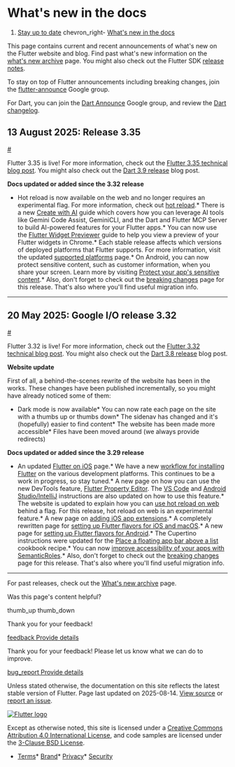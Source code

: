 What's new in the docs
======================

1. [Stay up to date](/release) chevron\_right- [What's new in the docs](/release/whats-new)

This page contains current and recent announcements of what's new on the Flutter website and blog. Find past what's new information on the [what's new archive](/release/archive-whats-new) page. You might also check out the Flutter SDK [release notes](/release/release-notes).

To stay on top of Flutter announcements including breaking changes, join the [flutter-announce](https://groups.google.com/forum/#!forum/flutter-announce) Google group.

For Dart, you can join the [Dart Announce](https://groups.google.com/a/dartlang.org/g/announce) Google group, and review the [Dart changelog](https://github.com/dart-lang/sdk/blob/main/CHANGELOG.md).

13 August 2025: Release 3.35
----------------------------

[#](#13-august-2025-release-3-35)

Flutter 3.35 is live! For more information, check out the [Flutter 3.35 technical blog post](https://blog.flutter.dev/whats-new-in-flutter-3-35-c58ef72e3766). You might also check out the [Dart 3.9 release](https://medium.com/dartlang/announcing-dart-3-9-ba49e8f38298) blog post.

**Docs updated or added since the 3.32 release**

* Hot reload is now available on the web and no longer requires an experimental flag. For more information, check out [hot reload](/tools/hot-reload).* There is a new [Create with AI](/ai/create-with-ai) guide which covers how you can leverage AI tools like Gemini Code Assist, GeminiCLI, and the Dart and Flutter MCP Server to build AI-powered features for your Flutter apps.* You can now use the [Flutter Widget Previewer](/tools/widget-previewer) guide to help you view a preview of your Flutter widgets in Chrome.* Each stable release affects which versions of deployed platforms that Flutter supports. For more information, visit the updated [supported platforms](/reference/supported-platforms) page.* On Android, you can now protect sensitive content, such as customer information, when you share your screen. Learn more by visiting [Protect your app's sensitive content](/platform-integration/android/sensitive-content).* Also, don't forget to check out the [breaking changes](/release/breaking-changes#released-in-flutter-3-35) page for this release. That's also where you'll find useful migration info.

---

20 May 2025: Google I/O release 3.32
------------------------------------

[#](#20-may-2025-google-io-release-3-32)

Flutter 3.32 is live! For more information, check out the [Flutter 3.32 technical blog post](https://medium.com/flutter/whats-new-in-flutter-3-32-40c1086bab6e). You might also check out the [Dart 3.8 release](https://medium.com/dartlang/announcing-dart-3-8-724eaaec9f47) blog post.

**Website update**

First of all, a behind-the-scenes rewrite of the website has been in the works. These changes have been published incrementally, so you might have already noticed some of them:

* Dark mode is now available* You can now rate each page on the site with a thumbs up or thumbs down* The sidenav has changed and it's (hopefully) easier to find content* The website has been made more accessible* Files have been moved around (we always provide redirects)

**Docs updated or added since the 3.29 release**

* An updated [Flutter on iOS](https://flutter.dev/multi-platform/ios) page.* We have a new [workflow for installing Flutter](/install) on the various development platforms. This continues to be a work in progress, so stay tuned.* A new page on how you can use the new DevTools feature, [Flutter Property Editor](/tools/property-editor). The [VS Code](/tools/vs-code#property-editor) and [Android Studio/IntelliJ](/tools/android-studio#property-editor) instructions are also updated on how to use this feature.* The website is updated to explain how you can [use hot reload on web](/platform-integration/web/building#hot-reload-web) behind a flag. For this release, hot reload on web is an experimental feature.* A new page on [adding iOS app extensions](/platform-integration/ios/app-extensions).* A completely rewritten page for [setting up Flutter flavors for iOS and macOS](/deployment/flavors-ios).* A new page for [setting up Flutter flavors for Android](/deployment/flavors).* The Cupertino instructions were updated for the [Place a floating app bar above a list](/cookbook/lists/floating-app-bar) cookbook recipe.* You can now [improve accessibility of your apps with SemanticRoles](/ui/accessibility-and-internationalization/accessibility#enhancing-accessibility-with-semantic-roles).* Also, don't forget to check out the [breaking changes](/release/breaking-changes#released-in-flutter-3-32) page for this release. That's also where you'll find useful migration info.

---

For past releases, check out the [What's new archive](/release/archive-whats-new) page.

Was this page's content helpful?

thumb\_up thumb\_down

Thank you for your feedback!

 [feedback Provide details](https://github.com/flutter/website/issues/new?template=1_page_issue.yml&&page-url=https://docs.flutter.dev/release/whats-new/&page-source=https://github.com/flutter/website/tree/main/src/content/release/whats-new.md)

Thank you for your feedback! Please let us know what we can do to improve.

 [bug\_report Provide details](https://github.com/flutter/website/issues/new?template=1_page_issue.yml&&page-url=https://docs.flutter.dev/release/whats-new/&page-source=https://github.com/flutter/website/tree/main/src/content/release/whats-new.md)

Unless stated otherwise, the documentation on this site reflects the latest stable version of Flutter. Page last updated on 2025-08-14. [View source](https://github.com/flutter/website/tree/main/src/content/release/whats-new.md) or [report an issue](https://github.com/flutter/website/issues/new?template=1_page_issue.yml&&page-url=https://docs.flutter.dev/release/whats-new/&page-source=https://github.com/flutter/website/tree/main/src/content/release/whats-new.md "Report an issue with this page").

[![Flutter logo](/assets/images/branding/flutter/logo+text/horizontal/white.svg)](https://flutter.dev)

Except as otherwise noted, this site is licensed under a [Creative Commons Attribution 4.0 International License](https://creativecommons.org/licenses/by/4.0/), and code samples are licensed under the [3-Clause BSD License](https://opensource.org/licenses/BSD-3-Clause).

* [Terms](/tos "Terms of use")* [Brand](/brand "Brand usage guidelines")* [Privacy](https://policies.google.com/privacy "Privacy policy")* [Security](/security "Security philosophy and practices")

   